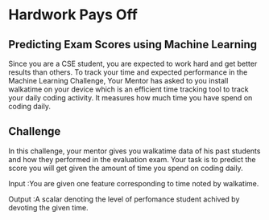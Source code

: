 # Hardwork Pays Off
## Predicting Exam Scores using Machine Learning

Since you are a CSE student, you are expected to work hard and get better results than others. To track your time and expected performance in the Machine Learning Challenge, Your Mentor has asked to you install walkatime on your device which is an efficient time tracking tool to track your daily coding activity. It measures how much time you have spend on coding daily.


## Challenge

In this challenge, your mentor gives you walkatime data of his past students and how they performed in the evaluation exam. Your task is to predict the score you will get given the amount of time you spend on coding daily.

Input :You are given one feature corresponding to time noted by walkatime.
		
Output :A scalar denoting the level of perfomance student achived by devoting the given time.


